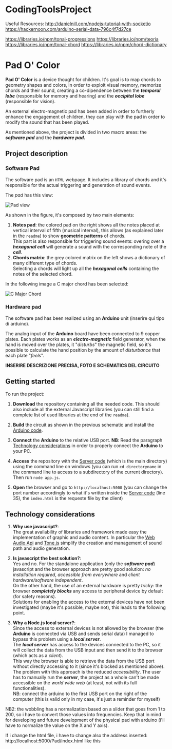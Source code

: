 # CodingToolsProject
Useful Resources: http://danielnill.com/nodejs-tutorial-with-socketio
                  https://hackernoon.com/arduino-serial-data-796c4f7d27ce

https://libraries.io/npm/tonal-progressions
https://libraries.io/npm/teoria
https://libraries.io/npm/tonal-chord
https://libraries.io/npm/chord-dictionary
# Pad O' Color
**Pad O' Color** is a device thought for children. It's goal is to map chords to geometry shapes and colors, in order to exploit visual memory, memorize chords and their sound, creating a co-dipendence between the ***temporal lobe*** (responsible for memory and hearing) and the ***occipital lobe*** (responsible for vision).


An external electro-magnetic pad has been added in order to furtherly enhance the engagement of children, they can play with the pad in order to modify the sound that has been played.

As mentioned above, the project is divided in two macro areas: the **_software pad_** and the **_hardware pad_.**
## Project description

### Software Pad

The software pad is an `HTML` webpage. It includes a library of chords and it's responsible for the actual triggering and generation of sound events.

The _pad_ has this view:

![Pad view](https://i.imgur.com/966YdFY.png)

As shown in the figure, it's composed by two main elements:
1. **Notes pad**: the colored pad on the right shows all the notes placed at vertical interval of fifth (musical interval), this allows (as explained later in the `readme`) to show **geometric patterns** of chords. <br />  This part is also responsible for triggering sound events: overing over a **_hexagonal cell_** will generate a sound with the corresponding note of the **_cell_**.
2. **Chords matrix**: the grey colored matrix on the left shows a dictionary of many different type of chords. <br /> 
Selecting a chords will light up all the **_hexagonal cells_** containing the notes of the selected chord.

In the following image a C major chord has been selected:

![C Major Chord](https://i.imgur.com/NAaE0Y3.png)

### Hardware pad

The software pad has been realized using an **Arduino** unit (inserire qui tipo di arduino). 

The analog input of the **Arduino** board have been connected to 9 copper plates. Each plates works as an **_electro-magnetic_** field generator, when the hand is moved over the plates, it "_disturbs_" the magnetic field, so it's possible to calculate the hand position by the amount of _disturbance_ that each plate "_feels_". 

**INSERIRE DESCRIZIONE PRECISA, FOTO E SCHEMATICS DEL CIRCUITO** 

## Getting started
To run the project:
1. **Download** the repository containing all the needed code. This should also include all the external Javascript libraries (you can still find a complete list of used libraries at the end of the `readme`).
2. **Build** the circuit as shown in the previous schematic and install the [Arduino code](pad9pad.ino).
3. **Connect** the **Arduino** to the relative USB port. **NB**: Read the paragraph [Technology considerations](#Project-description) in order to properly connect the **Arduino** to your PC.
4. **Access** the repository  with the [Server code](app.js) (which is the main directory) using the command line on windows (you can run `cd directoryname` in the command line to access to a subdirectory of the current directory). Then run `node app.js`.

5. **Open** the browser and go to `http://localhost:5000` (you can change the port number accordingly to what it's written inside the [Server code](app.js) (line 35), the `index.html` is the requeste file by the client)

## Technology considerations 
1. **Why use javascript?**: <br /> The great availability of libraries and framework made easy the implementation of graphic and audio content. In particular the [Web Audio Api](https://developer.mozilla.org/it/docs/Web/API/Web_Audio_API) and [Tone.js](https://tonejs.github.io) simplify the creation and management of sound path and audio generation.

2. **Is javascript the best solution?**: <br />  Yes and no. For the standalone application (only the **_software pad_**) javascript and the browser approach are pretty good solution: _no installation required_, _accessible from everywhere_ and _client hardware/software independent_. <br /> On the other hand, the use of an external hardware is pretty _tricky_: the browser **_completely blocks_** any access to peripheral device by default (for safety reasons).<br /> Solutions for enabling the access to the external devices have not been investigated (maybe it's possible, maybe not), this leads to the following point.

3. **Why a Node.js local server?**: <br /> Since the access to external devices is not allowed by the browser (the **Arduino** is connected via USB and sends serial data) I managed to bypass this problem using a **_local server_**. <br /> The **_local server_** has access to the devices connected to the PC, so it will collect the data from the USB input and then send it to the browser (which acts as a _client_). <br />This way the browser is able to retrieve the data from the USB port without directly accessing to it (since it's blocked as mentioned above).<br /> The problem with this approach is the reduced _accessibility_. The user has to manually run the **_server_**, the project as a whole can't be made accessible on the _world wide web_ (at least, not with its full functionalities).  
NB: connect the arduino to the first USB port on the right of the computer (this is valid only in my case, it's just a reminder for myself)

NB2: the wobbling has a normalization based on a slider that goes from 1 to 200, so i have to convert those values into frequencies. Keep that in mind for developing and future development of the physical pad with arduino (i'll have to normalize the value on the X and Y axis).

If i change the html file, i have to change also the address inserted: http://localhost:5000/Pad/index.html like this 

